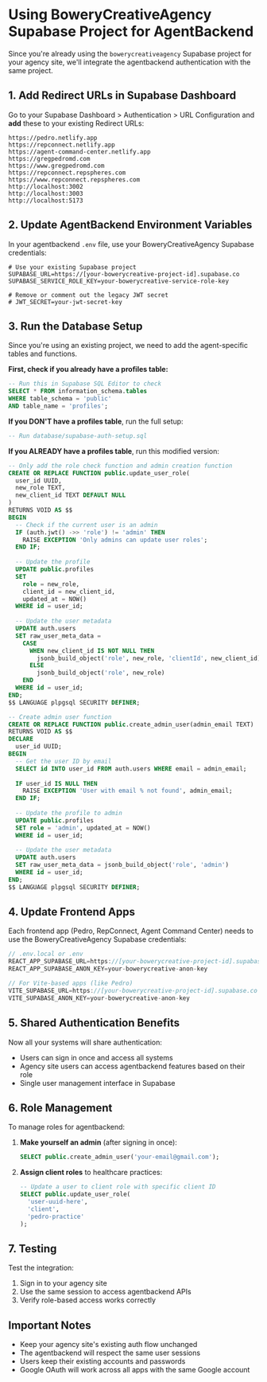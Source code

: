 # Using BoweryCreativeAgency Supabase Project for AgentBackend

Since you're already using the `bowerycreativeagency` Supabase project for your agency site, we'll integrate the agentbackend authentication with the same project.

## 1. Add Redirect URLs in Supabase Dashboard

Go to your Supabase Dashboard > Authentication > URL Configuration and **add** these to your existing Redirect URLs:

```
https://pedro.netlify.app
https://repconnect.netlify.app
https://agent-command-center.netlify.app
https://gregpedromd.com
https://www.gregpedromd.com
https://repconnect.repspheres.com
https://www.repconnect.repspheres.com
http://localhost:3002
http://localhost:3003
http://localhost:5173
```

## 2. Update AgentBackend Environment Variables

In your agentbackend `.env` file, use your BoweryCreativeAgency Supabase credentials:

```env
# Use your existing Supabase project
SUPABASE_URL=https://[your-bowerycreative-project-id].supabase.co
SUPABASE_SERVICE_ROLE_KEY=your-bowerycreative-service-role-key

# Remove or comment out the legacy JWT secret
# JWT_SECRET=your-jwt-secret-key
```

## 3. Run the Database Setup

Since you're using an existing project, we need to add the agent-specific tables and functions.

**First, check if you already have a profiles table:**
```sql
-- Run this in Supabase SQL Editor to check
SELECT * FROM information_schema.tables 
WHERE table_schema = 'public' 
AND table_name = 'profiles';
```

**If you DON'T have a profiles table**, run the full setup:
```sql
-- Run database/supabase-auth-setup.sql
```

**If you ALREADY have a profiles table**, run this modified version:
```sql
-- Only add the role check function and admin creation function
CREATE OR REPLACE FUNCTION public.update_user_role(
  user_id UUID,
  new_role TEXT,
  new_client_id TEXT DEFAULT NULL
)
RETURNS VOID AS $$
BEGIN
  -- Check if the current user is an admin
  IF (auth.jwt() ->> 'role') != 'admin' THEN
    RAISE EXCEPTION 'Only admins can update user roles';
  END IF;
  
  -- Update the profile
  UPDATE public.profiles
  SET 
    role = new_role,
    client_id = new_client_id,
    updated_at = NOW()
  WHERE id = user_id;
  
  -- Update the user metadata
  UPDATE auth.users
  SET raw_user_meta_data = 
    CASE 
      WHEN new_client_id IS NOT NULL THEN
        jsonb_build_object('role', new_role, 'clientId', new_client_id)
      ELSE
        jsonb_build_object('role', new_role)
    END
  WHERE id = user_id;
END;
$$ LANGUAGE plpgsql SECURITY DEFINER;

-- Create admin user function
CREATE OR REPLACE FUNCTION public.create_admin_user(admin_email TEXT)
RETURNS VOID AS $$
DECLARE
  user_id UUID;
BEGIN
  -- Get the user ID by email
  SELECT id INTO user_id FROM auth.users WHERE email = admin_email;
  
  IF user_id IS NULL THEN
    RAISE EXCEPTION 'User with email % not found', admin_email;
  END IF;
  
  -- Update the profile to admin
  UPDATE public.profiles
  SET role = 'admin', updated_at = NOW()
  WHERE id = user_id;
  
  -- Update the user metadata
  UPDATE auth.users
  SET raw_user_meta_data = jsonb_build_object('role', 'admin')
  WHERE id = user_id;
END;
$$ LANGUAGE plpgsql SECURITY DEFINER;
```

## 4. Update Frontend Apps

Each frontend app (Pedro, RepConnect, Agent Command Center) needs to use the BoweryCreativeAgency Supabase credentials:

```javascript
// .env.local or .env
REACT_APP_SUPABASE_URL=https://[your-bowerycreative-project-id].supabase.co
REACT_APP_SUPABASE_ANON_KEY=your-bowerycreative-anon-key

// For Vite-based apps (like Pedro)
VITE_SUPABASE_URL=https://[your-bowerycreative-project-id].supabase.co
VITE_SUPABASE_ANON_KEY=your-bowerycreative-anon-key
```

## 5. Shared Authentication Benefits

Now all your systems will share authentication:
- Users can sign in once and access all systems
- Agency site users can access agentbackend features based on their role
- Single user management interface in Supabase

## 6. Role Management

To manage roles for agentbackend:

1. **Make yourself an admin** (after signing in once):
   ```sql
   SELECT public.create_admin_user('your-email@gmail.com');
   ```

2. **Assign client roles** to healthcare practices:
   ```sql
   -- Update a user to client role with specific client ID
   SELECT public.update_user_role(
     'user-uuid-here',
     'client',
     'pedro-practice'
   );
   ```

## 7. Testing

Test the integration:
1. Sign in to your agency site
2. Use the same session to access agentbackend APIs
3. Verify role-based access works correctly

## Important Notes

- Keep your agency site's existing auth flow unchanged
- The agentbackend will respect the same user sessions
- Users keep their existing accounts and passwords
- Google OAuth will work across all apps with the same Google account